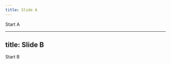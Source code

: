 ```yaml
---
title: Slide A
---
```


Start A

<!--
This is a comment that includes a fake separator
---
It should be ignored by the splitter
-->

---

title: Slide B
---

Start B
